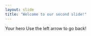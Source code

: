 ```yaml
---
layout: slide
title: "Welcome to our second slide!"
---
```

Your hero
Use the left arrow to go back!

